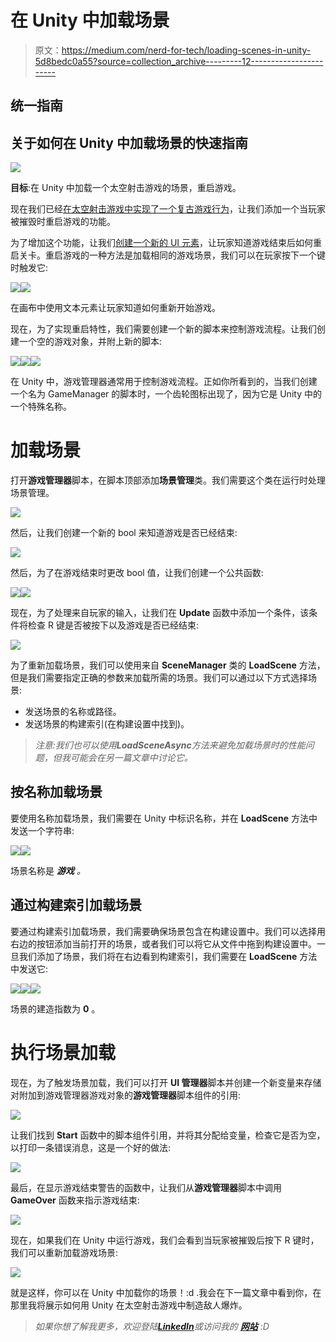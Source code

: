 # 在 Unity 中加载场景

> 原文：<https://medium.com/nerd-for-tech/loading-scenes-in-unity-5d8bedc0a55?source=collection_archive---------12----------------------->

## 统一指南

## 关于如何在 Unity 中加载场景的快速指南

![](img/f1f5351081d4b16c9bbe5af0873a1d3d.png)

**目标**:在 Unity 中加载一个太空射击游戏的场景，重启游戏。

现在我们已经[在太空射击游戏中实现了一个复古游戏行为](/nerd-for-tech/implementing-a-retro-game-over-behavior-in-unity-fb126c76c4bf)，让我们添加一个当玩家被摧毁时重启游戏的功能。

为了增加这个功能，让我们[创建一个新的 UI 元素](/nerd-for-tech/creating-ui-elements-in-unity-a778929eacfa)，让玩家知道游戏结束后如何重启关卡。重启游戏的一种方法是加载相同的游戏场景，我们可以在玩家按下一个键时触发它:

![](img/28a4b96489eb7deec059e3b17fe64ee8.png)![](img/a447b315338a9f752aff8e61240c92c8.png)

在画布中使用文本元素让玩家知道如何重新开始游戏。

现在，为了实现重启特性，我们需要创建一个新的脚本来控制游戏流程。让我们创建一个空的游戏对象，并附上新的脚本:

![](img/a42f54c79ed0f6e48ca38118b9c6883b.png)![](img/6236c4e031b79371eb317f666b58375f.png)![](img/9718a6cdffcc9c14952f554996519b0e.png)

在 Unity 中，游戏管理器通常用于控制游戏流程。正如你所看到的，当我们创建一个名为 GameManager 的脚本时，一个齿轮图标出现了，因为它是 Unity 中的一个特殊名称。

# 加载场景

打开**游戏管理器**脚本，在脚本顶部添加**场景管理**类。我们需要这个类在运行时处理场景管理。

![](img/f495673158fb3194f7448eb7d5c75053.png)

然后，让我们创建一个新的 bool 来知道游戏是否已经结束:

![](img/02f867ccc532e47be5cbdfd25eb9ccd8.png)

然后，为了在游戏结束时更改 bool 值，让我们创建一个公共函数:

![](img/826af51aecdae7e7e8a3b4812c35cd9e.png)![](img/a82ec36f1eeb4d8ce4f4a07eca80c58e.png)

现在，为了处理来自玩家的输入，让我们在 **Update** 函数中添加一个条件，该条件将检查 R 键是否被按下以及游戏是否已经结束:

![](img/2543625f119ed18906d603be11d93612.png)

为了重新加载场景，我们可以使用来自 **SceneManager** 类的 **LoadScene** 方法，但是我们需要指定正确的参数来加载所需的场景。我们可以通过以下方式选择场景:

*   发送场景的名称或路径。
*   发送场景的构建索引(在构建设置中找到)。

> *注意:我们也可以使用****LoadSceneAsync****方法来避免加载场景时的性能问题，但我可能会在另一篇文章中讨论它。*

## 按名称加载场景

要使用名称加载场景，我们需要在 Unity 中标识名称，并在 **LoadScene** 方法中发送一个字符串:

![](img/de2dded3cb6372f2b003478278643f85.png)![](img/33e475fb37e67b15771ed14b78fa1685.png)

场景名称是 ***游戏*** *。*

## 通过构建索引加载场景

要通过构建索引加载场景，我们需要确保场景包含在构建设置中。我们可以选择用右边的按钮添加当前打开的场景，或者我们可以将它从文件中拖到构建设置中。一旦我们添加了场景，我们将在右边看到构建索引，我们需要在 **LoadScene** 方法中发送它:

![](img/757f07756b53234db0f29ae92eabe84c.png)![](img/365c9568d2b25ed8a6c3c5ca045e7251.png)![](img/be476bf778b3bca75970b9bd686a0f3e.png)

场景的建造指数为 **0** 。

# 执行场景加载

现在，为了触发场景加载，我们可以打开 **UI 管理器**脚本并创建一个新变量来存储对附加到游戏管理器游戏对象的**游戏管理器**脚本组件的引用:

![](img/1b186282569afdf4a00b539c8442e3b9.png)

让我们找到 **Start** 函数中的脚本组件引用，并将其分配给变量，检查它是否为空，以打印一条错误消息，这是一个好的做法:

![](img/3782f0e77c297093178a44cee3df4e54.png)

最后，在显示游戏结束警告的函数中，让我们从**游戏管理器**脚本中调用 **GameOver** 函数来指示游戏结束:

![](img/5cb47c8922ae9811a986819aab46ce77.png)

现在，如果我们在 Unity 中运行游戏，我们会看到当玩家被摧毁后按下 R 键时，我们可以重新加载游戏场景:

![](img/cf089f0dc2597fe18b02b8f18a93c7de.png)

就是这样，你可以在 Unity 中加载你的场景！:d .我会在下一篇文章中看到你，在那里我将展示如何用 Unity 在太空射击游戏中制造敌人爆炸。

> *如果你想了解我更多，欢迎登陆*[***LinkedIn***](https://www.linkedin.com/in/fas444/)**或访问我的* [***网站***](http://fernandoalcasan.com/) *:D**